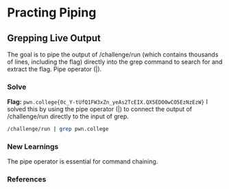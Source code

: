 # Practing Piping

## Grepping Live Output
The goal is to pipe the output of /challenge/run (which contains thousands of lines, including the flag) directly into the grep command to search for and extract the flag. Pipe operator (|).


### Solve
**Flag:** `pwn.college{0c_Y-tUfQ1FW3xZn_yeAs2TcEIX.QX5EDO0wCO5EzNzEzW}`
I solved this by using the pipe operator (|) to connect the output of /challenge/run directly to the input of grep.
```bash
/challenge/run | grep pwn.college
```

### New Learnings
The pipe operator is essential for command chaining.

### References 

